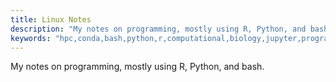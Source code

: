 ```yaml
---
title: Linux Notes
description: "My notes on programming, mostly using R, Python, and bash."
keywords: "hpc,conda,bash,python,r,computational,biology,jupyter,programming"
---
```


My notes on programming, mostly using R, Python, and bash.
